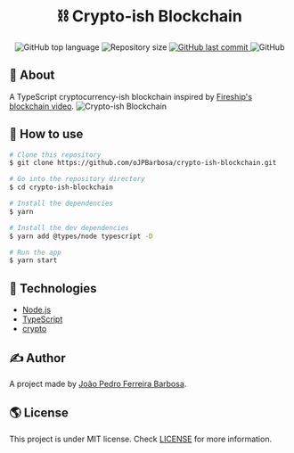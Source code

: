 <p align="center">
  <h1 align="center">⛓️ Crypto-ish Blockchain</h1>
</p>

<p align="center">
  <img alt="GitHub top language" src="https://img.shields.io/github/languages/top/oJPBarbosa/crypto-ish-blockchain.svg">

  <img alt="Repository size" src="https://img.shields.io/github/repo-size/oJPBarbosa/crypto-ish-blockchain.svg">
  <a href="https://github.com/oJPBarbosa/crypto-ish-blockchain/commits/master">
    <img alt="GitHub last commit" src="https://img.shields.io/github/last-commit/oJPBarbosa/crypto-ish-blockchain.svg">
  </a>
  <img alt="GitHub" src="https://img.shields.io/github/license/oJPBarbosa/crypto-ish-blockchain.svg">
</p>

## 🎯 About

A TypeScript cryptocurrency-ish blockchain inspired by [Fireship's blockchain video](https://www.youtube.com/watch?v=qF7dkrce-mQ).
<img alt="Crypto-ish Blockchain" src="https://user-images.githubusercontent.com/79005271/144902094-e91f2ca1-5a8c-460d-b16a-1c3bf93e332c.png">

## 🙋 How to use

```bash
# Clone this repository
$ git clone https://github.com/oJPBarbosa/crypto-ish-blockchain.git

# Go into the repository directory
$ cd crypto-ish-blockchain

# Install the dependencies
$ yarn

# Install the dev dependencies
$ yarn add @types/node typescript -D

# Run the app
$ yarn start
```

## :rocket: Technologies

- [Node.js](https://nodejs.org/)
- [TypeScript](https://www.typescriptlang.org/)
- [crypto](https://nodejs.org/api/crypto.html)

## ✍️ Author

A project made by [João Pedro Ferreira Barbosa](https://github.com/oJPBarbosa).

## 🌎 License

This project is under MIT license. Check [LICENSE](https://github.com/oJPBarbosa/crypto-ish-blockchain/blob/main/LICENSE) for more information.

